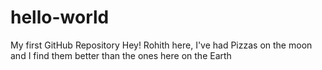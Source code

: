 hello-world
===========

My first GitHub Repository
Hey! Rohith here, I've had Pizzas on the moon and I find them better than the ones here on the Earth
